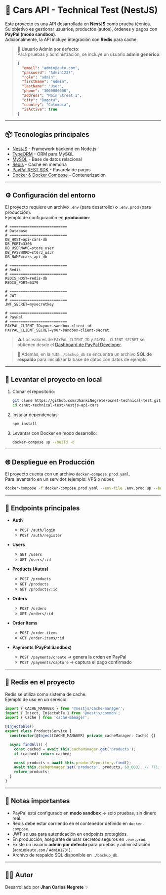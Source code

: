 # 🚗 Cars API - Technical Test (NestJS)

Este proyecto es una API desarrollada en **NestJS** como prueba técnica.  
Su objetivo es gestionar usuarios, productos (autos), órdenes y pagos con **PayPal (modo sandbox)**.  
Adicionalmente, la API incluye integración con **Redis** para cache.

> 🔹 **Usuario Admin por defecto**:  
> Para pruebas y administración, se incluye un usuario **admin genérico**:
>
> ```json
> {
>   "email": "admin@auto.com",
>   "password": "Admin123!",
>   "role": "admin",
>   "firstName": "Admin",
>   "lastName": "User",
>   "phone": "3000000000",
>   "address": "Main Street 1",
>   "city": "Bogota",
>   "country": "Colombia",
>   "isActive": true
> }
> ```

---

## 📦 Tecnologías principales

- [NestJS](https://nestjs.com/) - Framework backend en Node.js
- [TypeORM](https://typeorm.io/) - ORM para MySQL
- [MySQL](https://www.mysql.com/) - Base de datos relacional
- [Redis](https://redis.io/) - Cache en memoria
- [PayPal REST SDK](https://developer.paypal.com/) - Pasarela de pagos
- [Docker & Docker Compose](https://www.docker.com/) - Contenerización

---

## ⚙️ Configuración del entorno

El proyecto requiere un archivo `.env` (para desarrollo) o `.env.prod` (para producción).  
Ejemplo de configuración en **producción**:

```env
# ==========================
# Database
# ==========================
DB_HOST=api-cars-db
DB_PORT=3306
DB_USERNAME=store_user
DB_PASSWORD=st0r3_us3r
DB_NAME=cars_api_db

# ==========================
# Redis
# ==========================
REDIS_HOST=redis-db
REDIS_PORT=6379

# ==========================
# JWT
# ==========================
JWT_SECRET=mysecretkey

# ==========================
# PayPal
# ==========================
PAYPAL_CLIENT_ID=your-sandbox-client-id
PAYPAL_CLIENT_SECRET=your-sandbox-client-secret
```

> ⚠️ Los valores de `PAYPAL_CLIENT_ID` y `PAYPAL_CLIENT_SECRET` se obtienen desde el [Dashboard de PayPal Developer](https://developer.paypal.com/).

> 💾 Además, en la ruta `./backup_db` se encuentra un archivo **SQL de respaldo** para inicializar la base de datos con datos de ejemplo.

---

## 🚀 Levantar el proyecto en local

1. Clonar el repositorio:

   ```bash
   git clone https://github.com/JhankiNegrete/osnet-technical-test.git
   cd osnet-technical-test/nestjs-api-cars
   ```

2. Instalar dependencias:

   ```bash
   npm install
   ```

3. Levantar con Docker en modo desarrollo:

   ```bash
   docker-compose up --build -d
   ```

---

## 🌐 Despliegue en Producción

El proyecto cuenta con un archivo `docker-compose.prod.yaml`.  
Para levantarlo en un servidor (ejemplo: VPS o nube):

```bash
docker-compose -f docker-compose.prod.yaml --env-file .env.prod up --build -d
```

---

## 📌 Endpoints principales

- **Auth**
  - `POST /auth/login`
  - `POST /auth/register`

- **Users**
  - `GET /users`
  - `GET /users/:id`

- **Products (Autos)**
  - `POST /products`
  - `GET /products`
  - `GET /products/:id`

- **Orders**
  - `POST /orders`
  - `GET /orders/:id`

- **Order Items**
  - `POST /order-items`
  - `GET /order-items/:id`

- **Payments (PayPal Sandbox)**
  - `POST /payments/create` → genera la orden en PayPal
  - `POST /payments/capture` → captura el pago confirmado

---

## 🧩 Redis en el proyecto

Redis se utiliza como sistema de cache.  
Ejemplo de uso en un servicio:

```ts
import { CACHE_MANAGER } from '@nestjs/cache-manager';
import { Inject, Injectable } from '@nestjs/common';
import { Cache } from 'cache-manager';

@Injectable()
export class ProductsService {
  constructor(@Inject(CACHE_MANAGER) private cacheManager: Cache) {}

  async findAll() {
    const cached = await this.cacheManager.get('products');
    if (cached) return cached;

    const products = await this.productRepository.find();
    await this.cacheManager.set('products', products, 60_000); // TTL: 60s
    return products;
  }
}
```

---

## 🔑 Notas importantes

- PayPal está configurado en **modo sandbox** → solo pruebas, sin dinero real.
- Redis debe estar corriendo en el contenedor definido en `docker-compose`.
- JWT se usa para autenticación en endpoints protegidos.
- En producción, asegúrate de usar secretos seguros en `.env.prod`.
- Existe un usuario **admin por defecto** para pruebas y administración (`admin@auto.com` / `Admin123!`).
- Archivo de respaldo SQL disponible en `./backup_db`.

---

## 👨‍💻 Autor

Desarrollado por **Jhan Carlos Negrete** ✨

